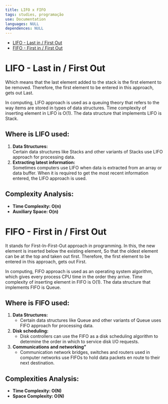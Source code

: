 ```yaml
---
title: LIFO x FIFO
tags: studies, programação
use: Documentation
languages: NULL
dependences: NULL
---
```


- [LIFO - Last in / First Out](#lifo---last-in--first-out)
- [FIFO - First in / First Out](#fifo---first-in--first-out)

# LIFO - Last in / First Out
Which means that the last element added to the stack is the first element to be removed. Therefore, the first element to be entered in this approach, gets out Last.

In computing, LIFO approach is used as a queuing theory that refers to the way items are stored in types of data structures. Time complexity of inserting element in LIFO is O(1). The data structure that implements LIFO is Stack.

## Where is LIFO used:
1.  **Data Structures:**  
    Certain data structures like Stacks and other variants of Stacks use LIFO approach for processing data.
2.  **Extracting latest information:**  
    Sometimes computers use LIFO when data is extracted from an array or data buffer. When it is required to get the most recent information entered, the LIFO approach is used.

## Complexity Analysis:
-   **Time Complexity: O(n)**
-   **Auxiliary Space: O(n)**

# FIFO - First in / First Out
It stands for First-In-First-Out approach in programming. In this, the new element is inserted below the existing element, So that the oldest element can be at the top and taken out first. Therefore, the first element to be entered in this approach, gets out First.

In computing, FIFO approach is used as an operating system algorithm, which gives every process CPU time in the order they arrive. Time complexity of inserting element in FIFO is O(1). The data structure that implements FIFO is Queue.

## Where is FIFO used:
1.  **Data Structures:**
    -   Certain data structures like Queue and other variants of Queue uses FIFO approach for processing data. 
2.  **Disk scheduling:**
    -   Disk controllers can use the FIFO as a disk scheduling algorithm to determine the order in which to service disk I/O requests. 
3.  **Communications and networking”**
    -   Communication network bridges, switches and routers used in computer networks use FIFOs to hold data packets en route to their next destination.

## Complexities Analysis:
-   **Time Complexity: O(N)**
-   **Space Complexity: O(N)**